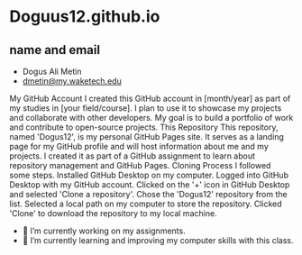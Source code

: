 # Doguus12.github.io

## name and email
* Dogus Ali Metin
* dmetin@my.waketech.edu

My GitHub Account
I created this GitHub account in [month/year] as part of my studies in [your field/course]. I plan to use it to showcase my projects and collaborate with other developers. My goal is to build a portfolio of work and contribute to open-source projects.
This Repository
This repository, named 'Dogus12', is my personal GitHub Pages site. It serves as a landing page for my GitHub profile and will host information about me and my projects. I created it as part of a GitHub assignment to learn about repository management and GitHub Pages.
Cloning Process
I followed some steps.
Installed GitHub Desktop on my computer.
Logged into GitHub Desktop with my GitHub account.
Clicked on the '+' icon in GitHub Desktop and selected 'Clone a repository'.
Chose the 'Dogus12' repository from the list.
Selected a local path on my computer to store the repository.
Clicked 'Clone' to download the repository to my local machine.
- 🔭 I’m currently working on my assignments.
- 🌱 I’m currently learning and improving my computer skills with this class.